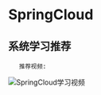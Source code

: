 # SpringCloud
## 系统学习推荐
```
   推荐视频:
```
![SpringCloud学习视频](https://www.bilibili.com/video/av22613028?from=search&seid=14137760045166099312)